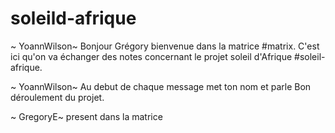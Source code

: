 # soleild-afrique

~ YoannWilson~
Bonjour Grégory bienvenue dans la matrice #matrix.
C'est ici qu'on va échanger des notes concernant le projet soleil d'Afrique #soleil-afrique.

~ YoannWilson~
Au debut de chaque message met ton nom et parle
Bon déroulement du projet.


 ~ GregoryE~
present dans la matrice

